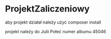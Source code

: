 # ProjektZaliczeniowy

aby projekt działał należy użyć composer install 

projekt należy do Julii Połeć numer albumu 45046
